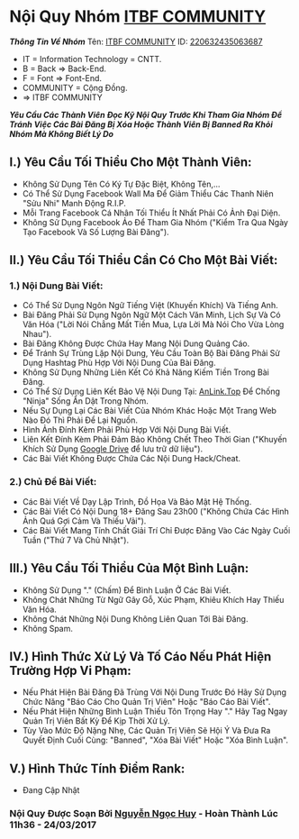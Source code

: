 # Nội Quy Nhóm [ITBF COMMUNITY](https://www.facebook.com/groups/ITBF.Community/)

***Thông Tin Về Nhóm***
Tên: [ITBF COMMUNITY](https://www.facebook.com/groups/ITBF.Community/)
ID: [220632435063687](https://www.facebook.com/groups/220632435063687/)
- IT = Information Technology = CNTT.
- B = Back => Back-End.
- F = Font => Font-End.
- COMMUNITY = Cộng Đồng.
- => ITBF COMMUNITY

***Yêu Cầu Các Thành Viên Đọc Kỹ Nội Quy Trước Khi Tham Gia Nhóm Để Tránh Việc Các Bài Đăng Bị Xóa Hoặc Thành Viên Bị Banned Ra Khỏi Nhóm Mà Không Biết Lý Do***

## I.) Yêu Cầu Tối Thiểu Cho Một Thành Viên:
- Không Sử Dụng Tên Có Ký Tự Đặc Biệt, Không Tên,...
- Có Thể Sử Dụng Facebook Wall Ma Để Giảm Thiểu Các Thanh Niên "Sửu Nhi" Manh Động R.I.P.
- Mỗi Trang Facebook Cá Nhân Tối Thiểu Ít Nhất Phải Có Ảnh Đại Diện.
- Không Sử Dụng Facebook Ảo Để Tham Gia Nhóm ("Kiểm Tra Qua Ngày Tạo Facebook Và Số Lượng Bài Đăng").
## II.) Yêu Cầu Tối Thiểu Cần Có Cho Một Bài Viết:
### 1.) Nội Dung Bài Viết:
- Có Thể Sử Dụng Ngôn Ngữ Tiếng Việt (Khuyến Khích) Và Tiếng Anh.
- Bài Đăng Phải Sử Dụng Ngôn Ngữ Một Cách Văn Minh, Lịch Sự Và Có Văn Hóa ("Lời Nói Chẳng Mất Tiền Mua, Lựa Lời Mà Nói Cho Vừa Lòng Nhau").
- Bài Đăng Không Được Chứa Hay Mang Nội Dung Quảng Cáo.
- Để Tránh Sự Trùng Lặp Nội Dung, Yêu Cầu Toàn Bộ Bài Đăng Phải Sử Dụng Hashtag Phù Hợp Với Nội Dung Của Bài Đăng.
- Không Sử Dụng Những Liên Kết Có Khả Năng Kiếm Tiền Trong Bài Đăng.
- Có Thể Sử Dụng Liên Kết Bảo Vệ Nội Dung Tại: [AnLink.Top](http://anlink.top/) Để Chống "Ninja" Sống Ẩn Dật Trong Nhóm.
- Nếu Sự Dụng Lại Các Bài Viết Của Nhóm Khác Hoặc Một Trang Web Nào Đó Thì Phải Để Lại Nguồn.
- Hình Ảnh Đính Kèm Phải Phù Hợp Với Nội Dung Bài Viết.
- Liên Kết Đính Kèm Phải Đảm Bảo Không Chết Theo Thời Gian ("Khuyến Khích Sử Dụng [Google Drive](https://drive.google.com/) để lưu trữ dữ liệu").
- Các Bài Viết Không Được Chứa Các Nội Dung Hack/Cheat.
### 2.) Chủ Đề Bài Viết:
- Các Bài Viết Về Dạy Lập Trình, Đồ Họa Và Bảo Mật Hệ Thống.
- Các Bài Viết Có Nội Dung 18+ Đăng Sau 23h00 ("Không Chứa Các Hình Ảnh Quá Gợi Cảm Và Thiếu Vải").
- Các Bài Viết Mang Tính Chất Giải Trí Chỉ Được Đăng Vào Các Ngày Cuối Tuần ("Thứ 7 Và Chủ Nhật").
## III.) Yêu Cầu Tối Thiểu Của Một Bình Luận:
- Không Sử Dụng "." (Chấm) Để Bình Luận Ở Các Bài Viết.
- Không Chát Những Từ Ngữ Gây Gỗ, Xúc Phạm, Khiêu Khích Hay Thiếu Văn Hóa.
- Không Chát Những Nội Dung Không Liên Quan Tới Bài Đăng.
- Không Spam.
## IV.) Hình Thức Xử Lý Và Tố Cáo Nếu Phát Hiện Trường Hợp Vi Phạm:
- Nếu Phát Hiện Bài Đăng Đã Trùng Với Nội Dung Trước Đó Hãy Sử Dụng Chức Năng "Báo Cáo Cho Quản Trị Viên" Hoặc "Báo Cáo Bài Viết".
- Nếu Phát Hiện Những Bình Luận Thiếu Tôn Trọng Hay "." Hãy Tag Ngay Quản Trị Viên Bất Kỳ Để Kịp Thời Xử Lý.
- Tùy Vào Mức Độ Nặng Nhẹ, Các Quản Trị Viên Sẽ Hội Ý Và Đưa Ra Quyết Định Cuối Cùng: "Banned", "Xóa Bài Viết" Hoặc "Xóa Bình Luận".
## V.) Hình Thức Tính Điểm Rank:
- Đang Cập Nhật
### Nội Quy Được Soạn Bởi [Nguyễn Ngọc Huy](https://www.facebook.com/Nguyen.Ngoc.Huy.ITBF) - Hoàn Thành Lúc 11h36 - 24/03/2017
